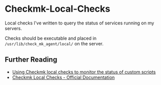 # Checkmk-Local-Checks

Local checks I've written to query the status of services running on my servers.

Checks should be executable and placed in `/usr/lib/check_mk_agent/local/` on the server.


## Further Reading

- [Using Checkmk local checks to monitor the status of custom scripts](https://shanehastings.eu/blog/post/using-checkmk-local-checks-to-monitor-the-status-of-custom-scripts)
- [Checkmk Local Checks - Official Documentation](https://docs.checkmk.com/latest/en/localchecks.html)
